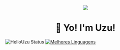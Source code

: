 <p align="center"><img src="https://media.tenor.com/lviRPgFV-R0AAAAC/satoru-gojo-gojo-vs-sukuna.gif"></p>
<h1 align="center"> 👋 Yo! I'm Uzu! </h1> 

![HelloUzu Status](https://github-readme-stats.vercel.app/api?username=hellouzu&theme=radical)
[![Melhores Linguagens](https://github-readme-stats.vercel.app/api/top-langs/?username=hellouzu&theme=radical)](https://github.com/hellouzu/github-readme-stats)
